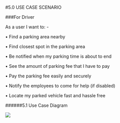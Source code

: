 #5.0 USE CASE SCENARIO

###For Driver

As a user I want to: -

• Find a parking area nearby

• Find closest spot in the parking area

• Be notified when my parking time is about to end

• See the amount of parking fee that I have to pay

• Pay the parking fee easily and securely

• Notify the employees to come for help (if disabled)

• Locate my parked vehicle fast and hassle free

######5.1 Use Case Diagram

![](http://users.metropolia.fi/~guyw/SWE/usecase.png)
